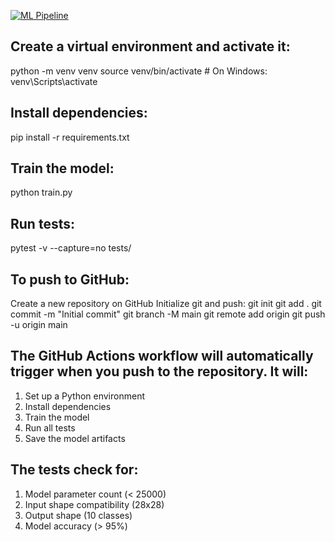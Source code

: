 [![ML Pipeline](https://github.com/chbsaikiran/CI_CD_CNN_MNIST/actions/workflows/ml-pipeline.yml/badge.svg)](https://github.com/chbsaikiran/CI_CD_CNN_MNIST/actions/workflows/ml-pipeline.yml)

## Create a virtual environment and activate it:
python -m venv venv
source venv/bin/activate  # On Windows: venv\Scripts\activate

## Install dependencies:
pip install -r requirements.txt

## Train the model:
python train.py

## Run tests:
pytest -v --capture=no tests/

## To push to GitHub:
Create a new repository on GitHub
Initialize git and push:
git init
git add .
git commit -m "Initial commit"
git branch -M main
git remote add origin <your-repo-url>
git push -u origin main


## The GitHub Actions workflow will automatically trigger when you push to the repository. It will:
1. Set up a Python environment
2. Install dependencies
3. Train the model
4. Run all tests
5. Save the model artifacts

## The tests check for:
1. Model parameter count (< 25000)
2. Input shape compatibility (28x28)
3. Output shape (10 classes)
4. Model accuracy (> 95%)